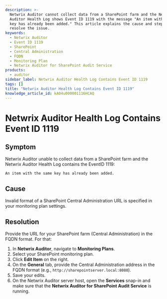 ```yaml
---
description: >-
  Netwrix Auditor cannot collect data from a SharePoint farm and the Netwrix
  Auditor Health Log shows Event ID 1119 with the message "An item with the same
  key has already been added." This article explains the cause and steps to
  resolve the issue.
keywords:
  - Netwrix Auditor
  - Event ID 1119
  - SharePoint
  - Central Administration
  - FQDN
  - Monitoring Plan
  - Netwrix Auditor for SharePoint Audit Service
products:
  - auditor
sidebar_label: Netwrix Auditor Health Log Contains Event ID 1119
tags: []
title: "Netwrix Auditor Health Log Contains Event ID 1119"
knowledge_article_id: kA04u000001116HCAQ
---
```


# Netwrix Auditor Health Log Contains Event ID 1119

## Symptom

Netwrix Auditor unable to collect data from a SharePoint farm and the Netwrix Auditor Health Log contains the EventID 1119:

```
An item with the same key has already been added. 
```

## Cause

Invalid format of a SharePoint Central Administration URL is specified in your monitoring plan settings.

## Resolution

Provide the URL for your SharePoint farm (Central Administration) in the FQDN format. For that:

1. In **Netwrix Auditor**, navigate to **Monitoring Plans**.
2. Select your SharePoint monitoring plan.
3. Click **Edit Item** on the right.
4. On the **General** tab, provide the Central Administration address in the FQDN format (e.g., `http://sharepointserver.local:8080`).
5. Save your edits.
6. On the Netwrix Auditor server host, open the **Services** snap-in and make sure that the **Netwrix Auditor for SharePoint Audit Service** is running.
